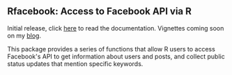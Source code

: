Rfacebook: Access to Facebook API via R
---------

Initial release, click <a href="Rfacebook-manual.pdf">here</a> to read the documentation. Vignettes coming soon on my <a href="www.pablobarbera.com/blog">blog</a>.

This package provides a series of functions that allow R users to access Facebook's API to get information about users and posts, and collect public status updates that mention specific keywords.


